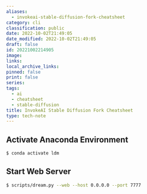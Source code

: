 ```yaml
---
aliases:
  - invokeai-stable-diffusion-fork-cheatsheet
category: cli
classification: public
date: 2022-10-02T21:49:05
date_modified: 2022-10-02T21:49:05
draft: false
id: 20221002214905
image: 
links: 
local_archive_links: 
pinned: false
print: false
series: 
tags:
  - ai
  - cheatsheet
  - stable-diffusion
title: InvokeAI Stable Diffusion Fork Cheatsheet
type: tech-note
---
```


## Activate Anaconda Environment

```sh
$ conda activate ldm
```

## Start Web Server

```sh
$ scripts/dream.py --web --host 0.0.0.0 --port 7777
```